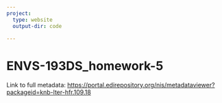 ```yaml
---
project:
  type: website
  output-dir: code
  
---
```


# ENVS-193DS_homework-5
 



Link to full metadata: https://portal.edirepository.org/nis/metadataviewer?packageid=knb-lter-hfr.109.18 
